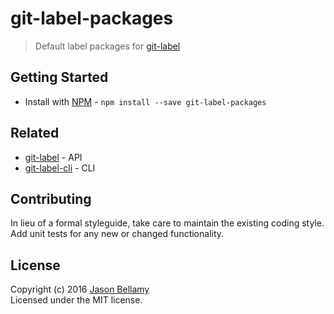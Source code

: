 # git-label-packages
> Default label packages for [git-label](https://github.com/jasonbellamy/git-label)


## Getting Started

- Install with [NPM](https://www.npmjs.org/) - `npm install --save git-label-packages`


## Related

- [git-label](https://github.com/jasonbellamy/git-label) - API
- [git-label-cli](https://github.com/jasonbellamy/git-label-cli) - CLI


## Contributing
In lieu of a formal styleguide, take care to maintain the existing coding style. Add unit tests for any new or changed functionality.


## License
Copyright (c) 2016 [Jason Bellamy ](http://jasonbellamy.com)  
Licensed under the MIT license.
